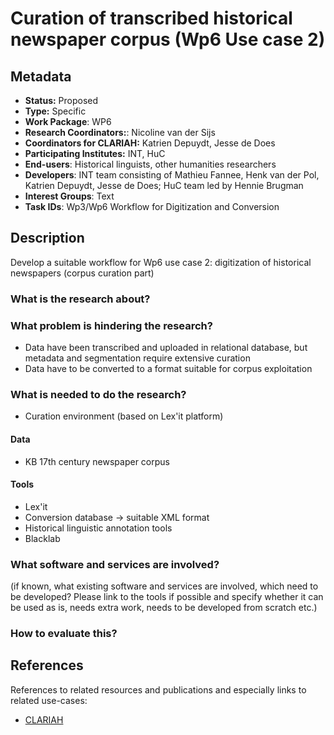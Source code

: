 # Curation of transcribed historical newspaper corpus (Wp6 Use case 2)

## Metadata

* **Status:**  Proposed
* **Type:** Specific
* **Work Package**: WP6
* **Research Coordinators:**:  Nicoline van der Sijs
* **Coordinators for CLARIAH:** Katrien Depuydt, Jesse de Does
* **Participating Institutes:** INT, HuC
* **End-users**: Historical linguists, other humanities researchers
* **Developers**: INT team consisting of Mathieu Fannee, Henk van der Pol, Katrien Depuydt, Jesse de Does; HuC team led by Hennie Brugman
* **Interest Groups**: Text
* **Task IDs**:  Wp3/Wp6 Workflow for Digitization and Conversion

## Description

Develop a suitable workflow for Wp6 use case 2: digitization of historical newspapers (corpus curation part)

### What is the research about?

### What problem is hindering the research?

* Data have been transcribed and uploaded in relational database, but metadata and segmentation require extensive curation
* Data have to be converted to a format suitable for corpus exploitation

### What is needed to do the research?

* Curation environment (based on Lex'it platform)

#### Data

* KB 17th century newspaper corpus

#### Tools

* Lex'it
* Conversion database -> suitable XML format
* Historical linguistic annotation tools
* Blacklab

### What software and services are involved?

(if known, what existing software and services are involved, which need to be developed? Please link to the tools if possible and specify whether it can be used as is, needs extra work, needs to be developed from scratch etc.)

### How to evaluate this?


## References

References to related resources and publications and especially links to related use-cases:

* [CLARIAH](https://clariah.nl)

